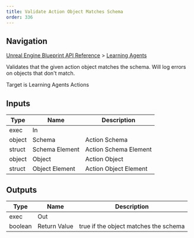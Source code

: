 ```yaml
---
title: Validate Action Object Matches Schema
order: 336
---
```

## Navigation

[Unreal Engine Blueprint API Reference](https://dev.epicgames.com/documentation/en-us/unreal-engine/BlueprintAPI) > [Learning Agents](https://dev.epicgames.com/documentation/en-us/unreal-engine/BlueprintAPI/LearningAgents)

Validates that the given action object matches the schema. Will log errors on objects that don't match.

Target is Learning Agents Actions

## Inputs

| Type | Name | Description |
| --- | --- | --- |
| exec | In |  |
| object | Schema | Action Schema |
| struct | Schema Element | Action Schema Element |
| object | Object | Action Object |
| struct | Object Element | Action Object Element |

## Outputs

| Type | Name | Description |
| --- | --- | --- |
| exec | Out |  |
| boolean | Return Value | true if the object matches the schema |
